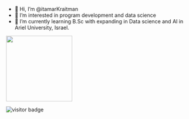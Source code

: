 - 👋 Hi, I’m @itamarKraitman
- 👀 I’m interested in program development and data science
- 🌱 I’m currently learning B.Sc with expanding in Data science and AI in Ariel University, Israel. 

<img height="180em" src="https://github-readme-stats.vercel.app/api?username=itamarKraitman&show_icons=true&hide_border=true&&count_private=true&include_all_commits=true" />

![visitor badge](https://visitor-badge.glitch.me/badge?page_id=jwenjian.visitor-badge)



<!---
itamarKraitman/itamarKraitman is a ✨ special ✨ repository because its `README.md` (this file) appears on your GitHub profile.
You can click the Preview link to take a look at your changes.
--->
